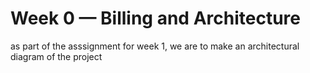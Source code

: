 # Week 0 — Billing and Architecture

as part of the asssignment for week 1, we are to make an architectural diagram of the  project

